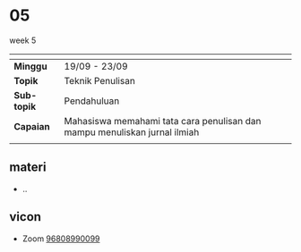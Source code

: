 # 05
week 5

<span> | <span>
:- | :-
**Minggu** | 19/09 - 23/09
**Topik** | Teknik Penulisan
**Sub-topik** | Pendahuluan
**Capaian** | Mahasiswa memahami tata cara penulisan dan mampu menuliskan jurnal ilmiah
||


## materi
+ ..


## vicon
+ Zoom [96808990099](https://itb-ac-id.zoom.us/j/96808990099?pwd=aUdLdys0dG5EbGxKRmJtanlJM2pRdz09)